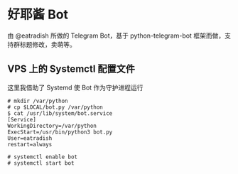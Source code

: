 # 好耶酱 Bot

由 @eatradish 所做的 Telegram Bot，基于 python-telegram-bot 框架而做，支持群标题修改，卖萌等。 

## VPS 上的 Systemctl 配置文件

这里我借助了 Systemd 使 Bot 作为守护进程运行


```
# mkdir /var/python
# cp $LOCAL/bot.py /var/python
$ cat /usr/lib/system/bot.service
[Service]
WorkingDirectory=/var/python
ExecStart=/usr/bin/python3 bot.py
User=eatradish
restart=always

# systemctl enable bot
# systemctl start bot
```

